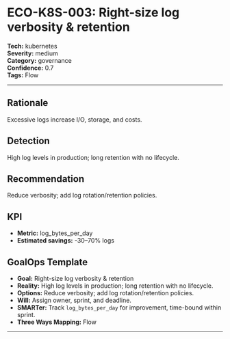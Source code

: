 # ECO-K8S-003: Right-size log verbosity & retention

**Tech:** kubernetes  
**Severity:** medium  
**Category:** governance  
**Confidence:** 0.7  
**Tags:** Flow

---

## Rationale
Excessive logs increase I/O, storage, and costs.

## Detection
High log levels in production; long retention with no lifecycle.

## Recommendation
Reduce verbosity; add log rotation/retention policies.

## KPI
- **Metric:** log_bytes_per_day  
- **Estimated savings:** -30–70% logs

## GoalOps Template
- **Goal:** Right-size log verbosity & retention  
- **Reality:** High log levels in production; long retention with no lifecycle.  
- **Options:** Reduce verbosity; add log rotation/retention policies.  
- **Will:** Assign owner, sprint, and deadline.  
- **SMARTer:** Track `log_bytes_per_day` for improvement, time-bound within sprint.  
- **Three Ways Mapping:** Flow

---

